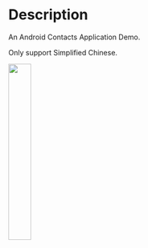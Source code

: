 # Description
An Android Contacts Application Demo.

Only support Simplified Chinese.

<img src="https://user-images.githubusercontent.com/50110323/203536448-2b479919-6d4c-42cc-85c6-4d965126f39b.jpg" width = 30% height = 30% />
